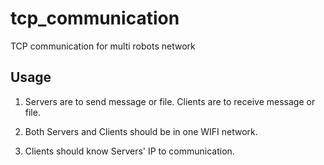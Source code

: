 # tcp_communication
TCP communication for multi robots network

## Usage

1. Servers are to send message or file. Clients are to receive message or file.

2. Both Servers and Clients should be in one WIFI network.

3. Clients should know Servers' IP to communication.